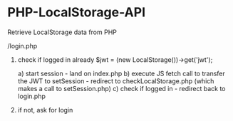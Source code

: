 # PHP-LocalStorage-API
Retrieve LocalStorage data from PHP

/login.php

1. check if logged in already
    $jwt = (new LocalStorage())->get('jwt');

    a) start session - land on index.php
    b) execute JS fetch call to transfer the JWT to setSession - redirect to checkLocalStorage.php (which makes a call to setSession.php)
    c) check if logged in - redirect back to login.php

2. if not, ask for login

